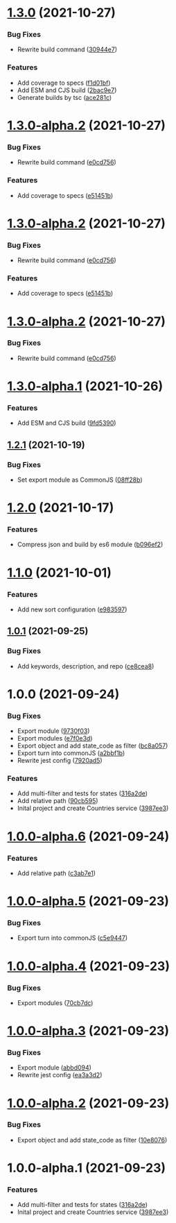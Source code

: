 # [1.3.0](https://github.com/Randagio13/countries-states-cities-service/compare/v1.2.1...v1.3.0) (2021-10-27)


### Bug Fixes

* Rewrite build command ([30944e7](https://github.com/Randagio13/countries-states-cities-service/commit/30944e712f9b4746882339e6512a12edfc161730))


### Features

* Add coverage to specs ([f1d01bf](https://github.com/Randagio13/countries-states-cities-service/commit/f1d01bf921bba96fe9094b2892b47b138f9b1fa5))
* Add ESM and CJS build ([2bac9e7](https://github.com/Randagio13/countries-states-cities-service/commit/2bac9e7994c508d74c2bde2a1dda35fb97be5af6))
* Generate builds by tsc ([ace281c](https://github.com/Randagio13/countries-states-cities-service/commit/ace281c2d24f950e2f2a3c0830ce28dee56f4e93))

# [1.3.0-alpha.2](https://github.com/Randagio13/countries-states-cities-service/compare/v1.3.0-alpha.1...v1.3.0-alpha.2) (2021-10-27)


### Bug Fixes

* Rewrite build command ([e0cd756](https://github.com/Randagio13/countries-states-cities-service/commit/e0cd756d6096fe28156737c3d89415a5742ccc57))


### Features

* Add coverage to specs ([e51451b](https://github.com/Randagio13/countries-states-cities-service/commit/e51451b430d05a8d7f10ff23d23a83d3e520f640))

# [1.3.0-alpha.2](https://github.com/Randagio13/countries-states-cities-service/compare/v1.3.0-alpha.1...v1.3.0-alpha.2) (2021-10-27)


### Bug Fixes

* Rewrite build command ([e0cd756](https://github.com/Randagio13/countries-states-cities-service/commit/e0cd756d6096fe28156737c3d89415a5742ccc57))


### Features

* Add coverage to specs ([e51451b](https://github.com/Randagio13/countries-states-cities-service/commit/e51451b430d05a8d7f10ff23d23a83d3e520f640))

# [1.3.0-alpha.2](https://github.com/Randagio13/countries-states-cities-service/compare/v1.3.0-alpha.1...v1.3.0-alpha.2) (2021-10-27)


### Bug Fixes

* Rewrite build command ([e0cd756](https://github.com/Randagio13/countries-states-cities-service/commit/e0cd756d6096fe28156737c3d89415a5742ccc57))

# [1.3.0-alpha.1](https://github.com/Randagio13/countries-states-cities-service/compare/v1.2.1...v1.3.0-alpha.1) (2021-10-26)


### Features

* Add ESM and CJS build ([9fd5390](https://github.com/Randagio13/countries-states-cities-service/commit/9fd5390302c5637da7625e8586479660bba02ab2))

## [1.2.1](https://github.com/Randagio13/countries-states-cities-service/compare/v1.2.0...v1.2.1) (2021-10-19)


### Bug Fixes

* Set export module as CommonJS ([08ff28b](https://github.com/Randagio13/countries-states-cities-service/commit/08ff28b9a30a828ef3b6a99748ce5e578ca9ea01))

# [1.2.0](https://github.com/Randagio13/countries-states-cities-service/compare/v1.1.0...v1.2.0) (2021-10-17)


### Features

* Compress json and build by es6 module ([b096ef2](https://github.com/Randagio13/countries-states-cities-service/commit/b096ef2f8a49424e520c6b2d8ddd2a394166132c))

# [1.1.0](https://github.com/Randagio13/countries-states-cities-service/compare/v1.0.1...v1.1.0) (2021-10-01)


### Features

* Add new sort configuration ([e983597](https://github.com/Randagio13/countries-states-cities-service/commit/e9835976e8bb73265383cf1d443b51272ed570f4))

## [1.0.1](https://github.com/Randagio13/countries-states-cities-service/compare/v1.0.0...v1.0.1) (2021-09-25)


### Bug Fixes

* Add keywords, description, and repo ([ce8cea8](https://github.com/Randagio13/countries-states-cities-service/commit/ce8cea83aa38c18d7f4228f429a26392931e00d0))

# 1.0.0 (2021-09-24)


### Bug Fixes

* Export module ([9730f03](https://github.com/Randagio13/countries-states-cities-service/commit/9730f0304428b521eaff16be2f9c13400a2802d3))
* Export modules ([e7f0e3d](https://github.com/Randagio13/countries-states-cities-service/commit/e7f0e3dd057647460dba59a0771c1f8f80b5511c))
* Export object and add state_code as filter ([bc8a057](https://github.com/Randagio13/countries-states-cities-service/commit/bc8a0576430a9b7d6d261d5dd2acbcec1d41dfba))
* Export turn into commonJS ([a2bbf1b](https://github.com/Randagio13/countries-states-cities-service/commit/a2bbf1b678d4c796fce0cfc41243305ecf3e3913))
* Rewrite jest config ([7920ad5](https://github.com/Randagio13/countries-states-cities-service/commit/7920ad54a2ccde4fa458bb64ec42d11603b2cfd4))


### Features

* Add multi-filter and tests for states ([316a2de](https://github.com/Randagio13/countries-states-cities-service/commit/316a2deb89889010fcd569ef39852d378e5111b9))
* Add relative path ([90cb595](https://github.com/Randagio13/countries-states-cities-service/commit/90cb59501829147efd9aa6cd0ada2e9f75a9bc52))
* Inital project and create Countries service ([3987ee3](https://github.com/Randagio13/countries-states-cities-service/commit/3987ee3e5fc6d51e3ac593ad5bb24165594ed9ec))

# [1.0.0-alpha.6](https://github.com/Randagio13/countries-states-cities-service/compare/v1.0.0-alpha.5...v1.0.0-alpha.6) (2021-09-24)


### Features

* Add relative path ([c3ab7e1](https://github.com/Randagio13/countries-states-cities-service/commit/c3ab7e16ad9fc86afd80877f0d48cfe82aa45bf2))

# [1.0.0-alpha.5](https://github.com/Randagio13/countries-states-cities-service/compare/v1.0.0-alpha.4...v1.0.0-alpha.5) (2021-09-23)


### Bug Fixes

* Export turn into commonJS ([c5e9447](https://github.com/Randagio13/countries-states-cities-service/commit/c5e94476185dde7f41d98861830597a40c974edc))

# [1.0.0-alpha.4](https://github.com/Randagio13/countries-states-cities-service/compare/v1.0.0-alpha.3...v1.0.0-alpha.4) (2021-09-23)


### Bug Fixes

* Export modules ([70cb7dc](https://github.com/Randagio13/countries-states-cities-service/commit/70cb7dc2d82dfd7644807b03e1cfed5c3897ac72))

# [1.0.0-alpha.3](https://github.com/Randagio13/countries-states-cities-service/compare/v1.0.0-alpha.2...v1.0.0-alpha.3) (2021-09-23)


### Bug Fixes

* Export module ([abbd094](https://github.com/Randagio13/countries-states-cities-service/commit/abbd094187a3049c1a49747de0daf9a111fdd8ad))
* Rewrite jest config ([ea3a3d2](https://github.com/Randagio13/countries-states-cities-service/commit/ea3a3d2e33fb4b1787321350f3a90f0645e1da9c))

# [1.0.0-alpha.2](https://github.com/Randagio13/countries-states-cities-service/compare/v1.0.0-alpha.1...v1.0.0-alpha.2) (2021-09-23)


### Bug Fixes

* Export object and add state_code as filter ([10e8076](https://github.com/Randagio13/countries-states-cities-service/commit/10e80767b3cf49dd17efd12b71532ca1bc223171))

# 1.0.0-alpha.1 (2021-09-23)


### Features

* Add multi-filter and tests for states ([316a2de](https://github.com/Randagio13/countries-states-cities-service/commit/316a2deb89889010fcd569ef39852d378e5111b9))
* Inital project and create Countries service ([3987ee3](https://github.com/Randagio13/countries-states-cities-service/commit/3987ee3e5fc6d51e3ac593ad5bb24165594ed9ec))
